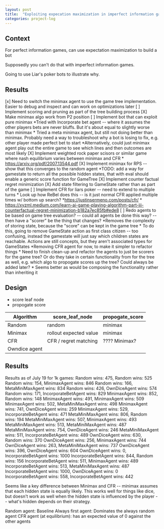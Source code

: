 ```yaml
---
layout: post
title:  "Exploiting expecation maximization in imperfect information games"
categories: project-log
---
```


## Context

For perfect information games, can use expectation maximization to build a bot

Supposedly you can't do that with imperfect information games.

Going to use Liar's poker bots to illustrate why.

## Results

[x] Need to switch the minimax agent to use the game tree implementation.
    Easier to debug and inspect and can work on optimizations later
[ ] Implement scoring and pruning as part of the tree building process
[X] Make minimax algo work from P2 position
[ ] Implement bot that can exploit pure minimax
    *Tried with Incorporate bet agent -- where it assumes the other players bets are never bluffs. But it's about equal to slightly worse than minimax
    * Tried a meta minimax agent, but still not doing better than minimax. Probably need a way to troubleshoot why a bot is losing to fix, e.g. other player made perfect bet to start
    *Alternatively, could just minimax agent play out the entire game to see which lines and then outcomes are most likely
[X] Implement weighted rock paper scisors or similar game where nash equilibrium varies between minimax and CFR
    * <https://arxiv.org/pdf/2007.13544.pdf>
[X] Implement minimax for RPS -- show that this converges to the random agent
    *TODO: add a way for gamestate to return all the possible hidden states, that with eval should enable a generic score function for GameTree
[X] Implement counter factual regret minimization
[X] Add state filtering to GameState rather than as part of the game
[ ] Implement CFR for liars poker -- need to extend to multiple turns
    * Look up how ReBel does this -- is it just normal CFR applied multiple times w/ bottom up search?
    *<https://justinsermeno.com/posts/cfr/>
    * <https://xyzml.medium.com/learn-ai-game-playing-algorithm-part-iii-counterfactual-regret-minimization-b182a7ec85fb#ede8>
[ ] Redo agents to be based on game tree evaluation? -- could all agents be done this way? -- then have a "scorer" be the thing that changes?
    *Removes the complexity of storing state, because the "score" can be kept in the game tree
    * To do this, going to remove GameState action as first class citizen -- too confusing, instead the gamestate will just say which children states are reachable. Actions are still concepts, but they aren't associated types for GameStates
    *Removing CFR agent for now, to make it simpler to refactor things
    * Need to finish clean-up and refactor the agents to just be scorers for the game tree? Or do they take in certain functionality from for the tree as well, e.g. which algo to propogate scores up the tree? Could always be added later?
        * Seems better as would be composing the functionality rather than inheriting it

## Design

* score leaf node
* propogate score

Algorithm | score_leaf_node | propogate_score |
|---------|-----------------|-----------------|
| Random    | random    | minimax |
| Minimax   | rollout expected value    | minimax   |
| CFR   | CFR / regret matching | ???? Minimax? |
| Owndice agent |

## Results

Results as of July 19 for 1k games:
Random wins: 475,  Random wins: 525
Random wins: 154,  MinimaxAgent wins: 846
Random wins: 166,  MetaMiniMaxAgent wins: 834
Random wins: 426,  OwnDiceAgent wins: 574
Random wins: 171,  IncorporateBetAgent wins: 829
MinimaxAgent wins: 852,  Random wins: 148
MinimaxAgent wins: 491,  MinimaxAgent wins: 509
MinimaxAgent wins: 502,  MetaMiniMaxAgent wins: 498
MinimaxAgent wins: 741,  OwnDiceAgent wins: 259
MinimaxAgent wins: 529,  IncorporateBetAgent wins: 471
MetaMiniMaxAgent wins: 806,  Random wins: 194
MetaMiniMaxAgent wins: 507,  MinimaxAgent wins: 493
MetaMiniMaxAgent wins: 513,  MetaMiniMaxAgent wins: 487
MetaMiniMaxAgent wins: 754,  OwnDiceAgent wins: 246
MetaMiniMaxAgent wins: 511,  IncorporateBetAgent wins: 489
OwnDiceAgent wins: 630,  Random wins: 370
OwnDiceAgent wins: 256,  MinimaxAgent wins: 744
OwnDiceAgent wins: 263,  MetaMiniMaxAgent wins: 737
OwnDiceAgent wins: 396,  OwnDiceAgent wins: 604
OwnDiceAgent wins: 0,  IncorporateBetAgent wins: 1000
IncorporateBetAgent wins: 844,  Random wins: 156
IncorporateBetAgent wins: 511,  MinimaxAgent wins: 489
IncorporateBetAgent wins: 513,  MetaMiniMaxAgent wins: 487
IncorporateBetAgent wins: 1000,  OwnDiceAgent wins: 0
IncorporateBetAgent wins: 558,  IncorporateBetAgent wins: 442

Seems like a key difference between Minimax and CFR -- minimax assumes that each hidden state is equally likely. This works well for things like dice, but doesn't work as well when the hidden state is influenced by the player -- what's hidden depends on their strategy.

Random agent: Baseline
Always first agent: Dominates the always random agent
CFR agent (at equilibrium): has an expected value of 0 against the other agents
